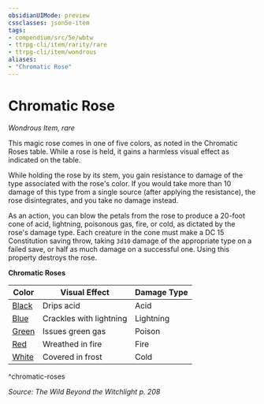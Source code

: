 ```yaml
---
obsidianUIMode: preview
cssclasses: json5e-item
tags:
- compendium/src/5e/wbtw
- ttrpg-cli/item/rarity/rare
- ttrpg-cli/item/wondrous
aliases: 
- "Chromatic Rose"
---
```

# Chromatic Rose
*Wondrous Item, rare*  


This magic rose comes in one of five colors, as noted in the Chromatic Roses table. While a rose is held, it gains a harmless visual effect as indicated on the table.

While holding the rose by its stem, you gain resistance to damage of the type associated with the rose's color. If you would take more than 10 damage of this type from a single source (after applying the resistance), the rose disintegrates, and you take no damage instead.

As an action, you can blow the petals from the rose to produce a 20-foot cone of acid, lightning, poisonous gas, fire, or cold, as dictated by the rose's damage type. Each creature in the cone must make a DC 15 Constitution saving throw, taking `3d10` damage of the appropriate type on a failed save, or half as much damage on a successful one. Using this property destroys the rose.

**Chromatic Roses**

| Color | Visual Effect | Damage Type |
|-------|---------------|-------------|
| [Black](/3-Mechanics/CLI/items/black-chromatic-rose-wbtw.md) | Drips acid | Acid |
| [Blue](/3-Mechanics/CLI/items/blue-chromatic-rose-wbtw.md) | Crackles with lightning | Lightning |
| [Green](/3-Mechanics/CLI/items/green-chromatic-rose-wbtw.md) | Issues green gas | Poison |
| [Red](/3-Mechanics/CLI/items/red-chromatic-rose-wbtw.md) | Wreathed in fire | Fire |
| [White](/3-Mechanics/CLI/items/white-chromatic-rose-wbtw.md) | Covered in frost | Cold |
^chromatic-roses

*Source: The Wild Beyond the Witchlight p. 208*